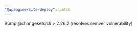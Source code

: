 ```yaml
---
"@wpengine/site-deploy": patch
---
```


Bump @changesets/cli > 2.26.2 (resolves semver vulnerability)
